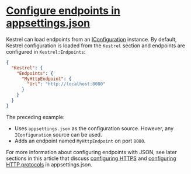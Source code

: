 # [Configure endpoints in appsettings.json](https://learn.microsoft.com/en-us/aspnet/core/fundamentals/servers/kestrel/endpoints?view=aspnetcore-9.0#configure-endpoints-in-appsettingsjson)

Kestrel can load endpoints from an [IConfiguration](https://learn.microsoft.com/en-us/dotnet/api/microsoft.extensions.configuration.iconfiguration) instance. By default, Kestrel configuration is loaded from the `Kestrel` section and endpoints are configured in `Kestrel:Endpoints`:

```json
{
  "Kestrel": {
    "Endpoints": {
      "MyHttpEndpoint": {
        "Url": "http://localhost:8080"
      }
    }
  }
}
```

The preceding example:

- Uses `appsettings.json` as the configuration source. However, any `IConfiguration` source can be used.
- Adds an endpoint named `MyHttpEndpoint` on port `8080`.

For more information about configuring endpoints with JSON, see later sections in this article that discuss [configuring HTTPS](https://learn.microsoft.com/en-us/aspnet/core/fundamentals/servers/kestrel/endpoints?view=aspnetcore-9.0#configure-https-in-appsettingsjson) and [configuring HTTP protocols](https://learn.microsoft.com/en-us/aspnet/core/fundamentals/servers/kestrel/endpoints?view=aspnetcore-9.0#configure-http-protocols-in-appsettingsjson) in appsettings.json.
